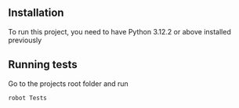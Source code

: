 ## Installation

To run this project, you need to have Python 3.12.2 or above installed previously

## Running tests
Go to the projects root folder and run

```Terminal
robot Tests
```
